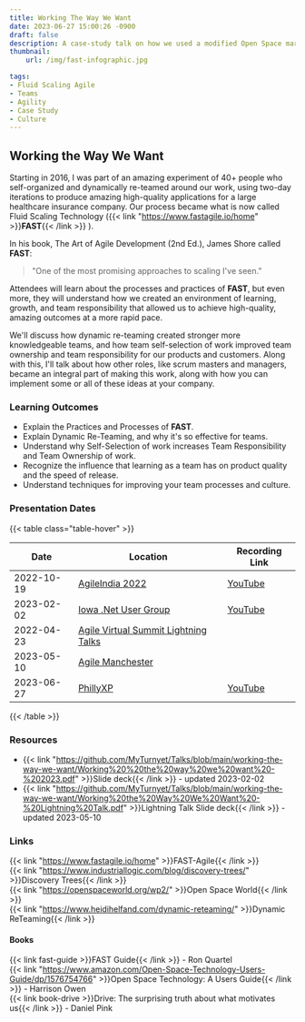 ```yaml
---
title: Working The Way We Want
date: 2023-06-27 15:00:26 -0900
draft: false
description: A case-study talk on how we used a modified Open Space marketplace to dynamically reteam around work.
thumbnail:
    url: /img/fast-infographic.jpg

tags:
- Fluid Scaling Agile
- Teams
- Agility
- Case Study
- Culture
---
```

## Working the Way We Want

Starting in 2016, I was part of an amazing experiment of 40+ people who self-organized and dynamically re-teamed around
our work, using two-day iterations to produce amazing high-quality applications for a large healthcare insurance
company.
Our process became what is now called Fluid Scaling Technology ({{< link "https://www.fastagile.io/home" >}}**FAST**{{< /link >}} ).

In his book, The Art of Agile Development (2nd Ed.), James Shore called **FAST**:
> "One of the most promising
> approaches to scaling I've seen."

Attendees will learn about the processes and practices of **FAST**, but even more, they will understand how we created
an environment of learning, growth, and team responsibility that allowed us to achieve high-quality, amazing outcomes at
a more rapid pace.

We'll discuss how dynamic re-teaming created stronger more knowledgeable teams, and how team self-selection of work
improved team ownership and team responsibility for our products and customers.
Along with this, I'll talk about how other roles, like scrum masters and managers, became an integral part of making
this work, along with how you can implement some or all of these ideas at your company.

### Learning Outcomes

- Explain the Practices and Processes of **FAST**.
- Explain Dynamic Re-Teaming, and why it's so effective for teams.
- Understand why Self-Selection of work increases Team Responsibility and Team Ownership of work.
- Recognize the influence that learning as a team has on product quality and the speed of release.
- Understand techniques for improving your team processes and culture.

### Presentation Dates

{{< table class="table-hover" >}}

| Date       | Location                                                                                 | Recording Link                                         |
|------------|------------------------------------------------------------------------------------------|--------------------------------------------------------|
| 2022-10-19 | [AgileIndia 2022](https://2022.agileindia.org/)                                          | [YouTube](https://youtu.be/t1z2nNapPzQ)                |
| 2023-02-02 | [Iowa .Net User Group](https://www.meetup.com/iadnug/)                                   | [YouTube](https://youtu.be/eVq0ori33PQ)                |
| 2022-04-23 | [Agile Virtual Summit Lightning Talks](https://agilevirtualsummit.com//)                 |                                                        |
| 2023-05-10 | [Agile Manchester](https://agilemanchester.net/)                                         |                                                        |
| 2023-06-27 | [PhillyXP](https://www.meetup.com/phillyxp/)                                             | [YouTube](https://www.youtube.com/watch?v=GnPozFRC92o) |

{{< /table >}}

### Resources

- {{< link "https://github.com/MyTurnyet/Talks/blob/main/working-the-way-we-want/Working%20%20the%20way%20we%20want%20-%202023.pdf" >}}Slide deck{{< /link >}} - updated 2023-02-02
- {{< link "https://github.com/MyTurnyet/Talks/blob/main/working-the-way-we-want/Working%20the%20Way%20We%20Want%20-%20Lightning%20Talk.pdf" >}}Lightning Talk Slide deck{{< /link >}} - updated 2023-05-10

### Links

{{< link "https://www.fastagile.io/home" >}}FAST-Agile{{< /link >}}  
{{< link "https://www.industriallogic.com/blog/discovery-trees/" >}}Discovery Trees{{< /link >}}  
{{< link "https://openspaceworld.org/wp2/" >}}Open Space World{{< /link >}}  
{{< link "https://www.heidihelfand.com/dynamic-reteaming/" >}}Dynamic ReTeaming{{< /link >}}

#### Books

{{< link fast-guide >}}FAST Guide{{< /link >}} - Ron Quartel   
{{< link "https://www.amazon.com/Open-Space-Technology-Users-Guide/dp/1576754766" >}}Open Space Technology: A Users Guide{{< /link >}} - Harrison Owen  
{{< link book-drive >}}Drive: The surprising truth about what motivates us{{< /link >}} - Daniel Pink
